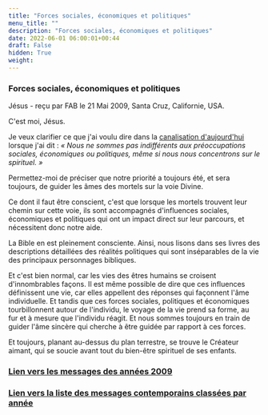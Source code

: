 ```yaml
---
title: "Forces sociales, économiques et politiques"
menu_title: ""
description: "Forces sociales, économiques et politiques"
date: 2022-06-01 06:00:01+00:44
draft: False
hidden: True
weight:
---
```

### Forces sociales, économiques et politiques

Jésus - reçu par FAB le 21 Mai 2009, Santa Cruz, Californie, USA.

C'est moi, Jésus.

Je veux clarifier ce que j'ai voulu dire dans la [canalisation d'aujourd'hui](/fr-contemporary-messages/fr-contemporary-messages-by-date-order/fr-contemporary-messages-2009/fr-2009-5-21-1-fab-jesus/) lorsque j'ai dit :  *« Nous ne sommes pas indifférents aux préoccupations sociales, économiques ou politiques, même si nous nous concentrons sur le spirituel. »*

Permettez-moi de préciser que notre priorité a toujours été, et sera toujours, de guider les âmes des mortels sur la voie Divine.

Ce dont il faut être conscient, c'est que lorsque les mortels trouvent leur chemin sur cette voie, ils sont accompagnés d'influences sociales, économiques et politiques qui ont un impact direct sur leur parcours, et nécessitent donc notre aide.

La Bible en est pleinement consciente. Ainsi, nous lisons dans ses livres des descriptions détaillées des réalités politiques qui sont inséparables de la vie des principaux personnages bibliques.

Et c'est bien normal, car les vies des êtres humains se croisent d'innombrables façons. Il est même possible de dire que ces influences définissent une vie, car elles appellent des réponses qui façonnent l'âme individuelle. Et tandis que ces forces sociales, politiques et économiques tourbillonnent autour de l'individu, le voyage de la vie prend sa forme, au fur et à mesure que l'individu réagit. Et nous sommes toujours en train de guider l'âme sincère qui cherche à être guidée par rapport à ces forces.

Et toujours, planant au-dessus du plan terrestre, se trouve le Créateur aimant, qui se soucie avant tout du bien-être spirituel de ses enfants.

### [**Lien vers les messages des années 2009**](/fr-contemporary-messages/fr-contemporary-messages-by-date-order/fr-contemporary-messages-2009/)

### [**Lien vers la liste des messages contemporains classées par année**](/fr-contemporary-messages/fr-contemporary-messages-by-date-order/)


